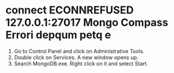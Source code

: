 # connect ECONNREFUSED 127.0.0.1:27017 Mongo Compass Errori depqum petq e

1. Go to Control Panel and click on Administrative Tools.
2. Double click on Services. A new window opens up.
3. Search MongoDB.exe. Right click on it and select Start.
